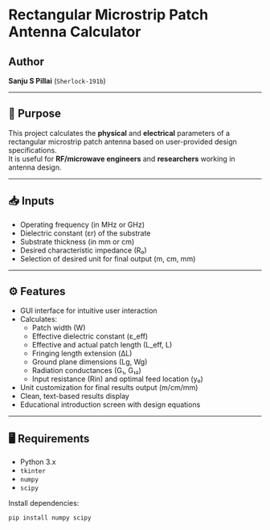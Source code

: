 # Rectangular Microstrip Patch Antenna Calculator

## Author
**Sanju S Pillai** (`Sherlock-191b`)

---

## 📌 Purpose
This project calculates the **physical** and **electrical** parameters of a rectangular microstrip patch antenna based on user-provided design specifications.  
It is useful for **RF/microwave engineers** and **researchers** working in antenna design.

---

## 📥 Inputs
- Operating frequency (in MHz or GHz)
- Dielectric constant (εr) of the substrate
- Substrate thickness (in mm or cm)
- Desired characteristic impedance (R₀)
- Selection of desired unit for final output (m, cm, mm)

---

## ⚙️ Features
- GUI interface for intuitive user interaction
- Calculates:
  - Patch width (W)  
  - Effective dielectric constant (ε_eff)  
  - Effective and actual patch length (L_eff, L)  
  - Fringing length extension (ΔL)  
  - Ground plane dimensions (Lg, Wg)  
  - Radiation conductances (G₁, G₁₂)  
  - Input resistance (Rin) and optimal feed location (y₀)
- Unit customization for final results output (m/cm/mm)
- Clean, text-based results display
- Educational introduction screen with design equations

---

## 🖥️ Requirements
- Python 3.x
- `tkinter`
- `numpy`
- `scipy`

Install dependencies:
```bash
pip install numpy scipy
